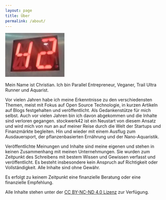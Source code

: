 ```yaml
---
layout: page
title: Über
permalink: /about/
---
```


![stockwerk42](/assets/stockwerk42.png)

Mein Name ist Christian. Ich bin Parallel Entrepreneur, Veganer, Trail Ultra Runner und Aquarist.

Vor vielen Jahren habe ich meine Erkenntnisse zu den verschiedensten Themen, meist mit Fokus
auf Open Source Technologie, in kurzen Artikeln auf Blogs festgehalten und veröffentlicht.
Als Gedankenstütze für mich selbst. Auch vor vielen Jahren bin ich davon abgekommen und
die Inhalte sind verloren gegangen. stockwerk42 ist ein Neustart von diesem Ansatz und wird
mich von nun an auf meiner Reise durch die Welt der Startups und Finanzmärkte begleiten.
Hin und wieder mit einem Ausflug zum Ausdauersport, der pflanzenbasierten Ernährung und
der Nano-Aquaristik.

Veröffentlichte Meinungen und Inhalte sind meine eigenen und stehen in keinen Zusammenhang mit meinen
Unternehmungen. Sie wurden zum Zeitpunkt des Schreibens mit bestem Wissen und Gewissen verfasst
und veröffentlicht. Es besteht insbesondere kein Anspruch auf Richtigkeit oder Vollständigkeit.
Alle Inhalte sind ohne Gewähr.

Es erfolgt zu keinem Zeitpunkt eine finanzielle Beratung oder eine finanzielle Empfehlung.

Alle Inhalte stehen unter der [CC BY-NC-ND 4.0 Lizenz](https://creativecommons.org/licenses/by-nc-nd/4.0/deed.de)
zur Verfügung.
